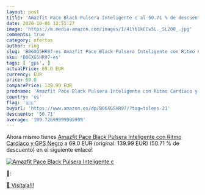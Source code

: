 ```yaml
---
layout: post
title: 'Amazfit Pace Black Pulsera Inteligente c al 50.71 % de descuento'
date: 2020-10-06 12:55:27
image: 'https://m.media-amazon.com/images/I/41Y61kCCw5L._SL200_.jpg'
comments: true
category: ofertas
author: ring
slug: 'B06XG5HR97-es Amazfit Pace Black Pulsera Inteligente con Ritmo Cardíaco...'
sku: 'B06XG5HR97-es'
tags: [ 'gps', ]
actualPrice: 69.0 EUR
currency: EUR
price: 69.0
comparePrice: 139.99 EUR
prodname: 'Amazfit Pace Black Pulsera Inteligente con Ritmo Cardíaco y GPS  Negro'
country: 'es'
flag: '🇪🇸'
buyurl: 'https://www.amazon.es/dp/B06XG5HR97/?tag=tolees-21'
descuento: '50.71'
average: '109.72699999999999'
---
```


Ahora mismo tienes [Amazfit Pace Black Pulsera Inteligente con Ritmo Cardíaco y GPS  Negro](https://www.amazon.es/dp/B06XG5HR97/?tag=tolees-21) a 69.0 EUR (original: 139.99 EUR) (50.71 %  de descuento) en el siguiente enlace!

[![Amazfit Pace Black Pulsera Inteligente c](https://m.media-amazon.com/images/I/41Y61kCCw5L._SL200_.jpg)](https://www.amazon.es/dp/B06XG5HR97/?tag=tolees-21)

🔎:


[🛒 Visítala!!!](https://www.amazon.es/dp/B06XG5HR97/?tag=tolees-21)
